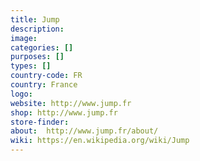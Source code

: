 ```yaml
---
title: Jump
description:
image:
categories: []
purposes: []
types: []
country-code: FR
country: France
logo:
website: http://www.jump.fr
shop: http://www.jump.fr
store-finder:
about:  http://www.jump.fr/about/
wiki: https://en.wikipedia.org/wiki/Jump
---
```

